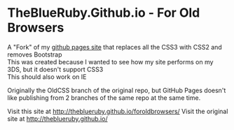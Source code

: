# TheBlueRuby.Github.io - For Old Browsers

A "Fork" of my [github pages site](http://theblueruby.github.io/) that replaces all the CSS3 with CSS2 and removes Bootstrap  
This was created because I wanted to see how my site performs on my 3DS, but it doesn't support CSS3  
This should also work on IE

Originally the OldCSS branch of the original repo, but GitHub Pages doesn't like publishing from 2 branches of the same repo at the same time.

Visit this site at <http://theblueruby.github.io/foroldbrowsers/>
Visit the original site at <http://theblueruby.github.io/>
